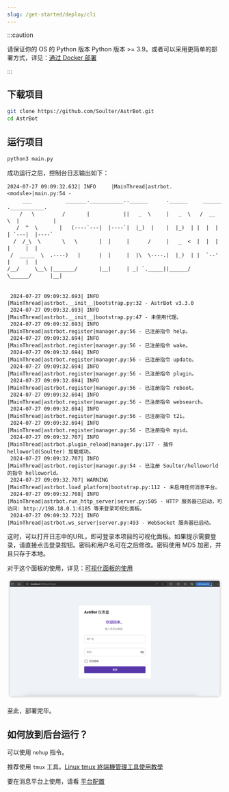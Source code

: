 ```yaml
---
slug: /get-started/deploy/cli
---
```



:::caution

请保证你的 OS 的 Python 版本 Python 版本 >= 3.9。或者可以采用更简单的部署方式，详见：[通过 Docker 部署](通过Docker部署)

:::


## 下载项目
```bash
git clone https://github.com/Soulter/AstrBot.git
cd AstrBot
```

## 运行项目

```bash
python3 main.py
```

成功运行之后，控制台日志输出如下：

```log
2024-07-27 09:09:32.632| INFO     |MainThread|astrbot.<module>|main.py:54 - 
     ___           _______.___________..______      .______     ______   .___________.
    /   \         /       |           ||   _  \     |   _  \   /  __  \  |           |
   /  ^  \       |   (----`---|  |----`|  |_)  |    |  |_)  | |  |  |  | `---|  |----`
  /  /_\  \       \   \       |  |     |      /     |   _  <  |  |  |  |     |  |     
 /  _____  \  .----)   |      |  |     |  |\  \----.|  |_)  | |  `--'  |     |  |     
/__/     \__\ |_______/       |__|     | _| `._____||______/   \______/      |__|     
                                                                                    
 
 2024-07-27 09:09:32.693| INFO     |MainThread|astrbot.__init__|bootstrap.py:32 - AstrBot v3.3.0 
 2024-07-27 09:09:32.693| INFO     |MainThread|astrbot.__init__|bootstrap.py:47 - 未使用代理。 
 2024-07-27 09:09:32.693| INFO     |MainThread|astrbot.register|manager.py:56 - 已注册指令 help。 
 2024-07-27 09:09:32.694| INFO     |MainThread|astrbot.register|manager.py:56 - 已注册指令 wake。 
 2024-07-27 09:09:32.694| INFO     |MainThread|astrbot.register|manager.py:56 - 已注册指令 update。 
 2024-07-27 09:09:32.694| INFO     |MainThread|astrbot.register|manager.py:56 - 已注册指令 plugin。 
 2024-07-27 09:09:32.694| INFO     |MainThread|astrbot.register|manager.py:56 - 已注册指令 reboot。 
 2024-07-27 09:09:32.694| INFO     |MainThread|astrbot.register|manager.py:56 - 已注册指令 websearch。 
 2024-07-27 09:09:32.694| INFO     |MainThread|astrbot.register|manager.py:56 - 已注册指令 t2i。 
 2024-07-27 09:09:32.694| INFO     |MainThread|astrbot.register|manager.py:56 - 已注册指令 myid。 
 2024-07-27 09:09:32.707| INFO     |MainThread|astrbot.plugin_reload|manager.py:177 - 插件 helloworld(Soulter) 加载成功。 
 2024-07-27 09:09:32.707| INFO     |MainThread|astrbot.register|manager.py:54 - 已注册 Soulter/helloworld 的指令 helloworld。 
 2024-07-27 09:09:32.707| WARNING  |MainThread|astrbot.load_platform|bootstrap.py:112 - 未启用任何消息平台。 
 2024-07-27 09:09:32.708| INFO     |MainThread|astrbot.run_http_server|server.py:505 - HTTP 服务器已启动，可访问: http://198.18.0.1:6185 等来登录可视化面板。 
 2024-07-27 09:09:32.722| INFO     |MainThread|astrbot.ws_server|server.py:493 - WebSocket 服务器已启动。
```

这时，可以打开日志中的URL，即可登录本项目的可视化面板。如果提示需要登录，请直接点击登录按钮。密码和用户名可在之后修改。密码使用 MD5 加密，并且只存于本地。

对于这个面板的使用，详见：[可视化面板的使用](/使用/可视化面板)

![可视化面板](image.png)


至此，部署完毕。

## 如何放到后台运行？

可以使用 `nohup` 指令。

推荐使用 `tmux` 工具。[Linux tmux 終端機管理工具使用教學](https://blog.gtwang.org/linux/linux-tmux-terminal-multiplexer-tutorial/)

要在消息平台上使用，请看 [平台配置](/配置/平台配置)

